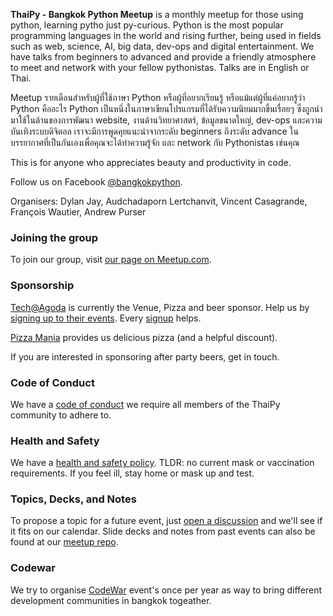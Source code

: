 **ThaiPy - Bangkok Python Meetup** is a monthly meetup for those using python, learning pytho just py-curious. Python is the most popular programming languages in the world and rising further, being used in fields such as web, science, AI, big data, dev-ops and digital entertainment. We have talks from beginners to advanced and provide a friendly atmosphere to meet and network with your fellow pythonistas. Talks are in English or Thai.

Meetup รายเดือนสำหรับผู้ที่ใช้ภาษา Python หรือผู้ที่อยากเรียนรู้ หรือแม้แต่ผู้ที่แค่อยากรู้ว่า Python คืออะไร Python เป็นหนึ่งในภาษาเขียนโปรแกรมที่ได้รับความนิยมมากขึ้นเรื่อยๆ ซึ่งถูกนำมาใช้ในด้านของการพัฒนา website, งานด้านวิทยาศาสตร์, ข้อมูลขนาดใหญ่, dev-ops และความบันเทิงระบบดิจิตอล เราจะมีการพูดคุยแนะนำจากระดับ beginners ถึงระดับ advance ในบรรยากาศที่เป็นกันเองเพื่อคุณจะได้ทำความรู้จัก และ network กับ Pythonistas เช่นคุณ

This is for anyone who appreciates beauty and productivity in code. 

Follow us on Facebook [@bangkokpython](https://www.facebook.com/bangkokpython).

Organisers: Dylan Jay, Audchadaporn Lertchanvit, Vincent Casagrande, François Wautier, Andrew Purser

### Joining the group

To join our group, visit [our page on Meetup.com](https://www.meetup.com/thaipy-bangkok-python-meetup/).

### Sponsorship

[Tech@Agoda](https://www.meetup.com/techatagoda/) is currently the Venue, Pizza and beer sponsor. 
Help us by [signing up to their events](https://forms.office.com/r/zASWwAf4Fg). Every [signup](https://forms.office.com/r/zASWwAf4Fg) helps.

[Pizza Mania](https://www.pizzamania.co.th) provides us delicious pizza (and a helpful discount).

If you are interested in sponsoring after party beers, get in touch.

### Code of Conduct
We have a [code of conduct](/coc) we require all members of the ThaiPy community to adhere to.

### Health and Safety
We have a [health and safety policy](/safety). TLDR: no current mask or vaccination requirements. 
If you feel ill, stay home or mask up and test.  

### Topics, Decks, and Notes

To propose a topic for a future event, just [open a discussion](https://github.com/thaipy/meetups/discussions) and we'll see if it fits on our calendar. Slide decks and notes from past events can also be found at our [meetup repo](https://github.com/thaipy/meetups/).

### Codewar

We try to organise [CodeWar](./codewar) event's once per year as way to bring different development communities in bangkok togeather.